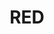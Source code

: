 ---
layout: place
title: "RED"
permalink: /wisconsin/madison/red.html
stateAbbr: WI
stateName: Wisconsin
cityName: Madison
place_id: ChIJF7BcvT9TBogRGZBK76Eida0
photos:
  - name: >-
      places/ChIJF7BcvT9TBogRGZBK76Eida0/photos/AUy1YQ2GNa3sv8fr8qIgJKkp0ewI7cAsOsnwYXsjw2-DYNo_24GtDGc3DMIUuVrrb7VVn5-PIT5BSesnw82GXeK47JXngi_X_M8AqHoCKK3ARgPItrtDRwVIcAzc-3AJKxMI-uJIF_yGhx1K9ZfysnKQGZeYEva--_Z2-Otrvp9SC5sPA7VTL2OtPM1NwS1jVa267Qx4a5VQqp0Td9CppLAwewMieQxwQVNkL52lPK81SDrCHEaZy2zgPteUy19cjsKrWIBWxsqfiASTClz_PxF67AHitsjP_glQ-H1Q6PRJroBZKm9tE3F1A5ddIRpAyJzP44z7Go6hmJ_WGXwGnbQn4-XwsZlsoBPFRsoFuLhuhWmSbd5yo5IsIYasMrSVgAKWMpWTe8CRokbxm_Wijiuc3dMF-p8Gp6vlzQ5O1X9ZKMSESQ
    widthPx: 1080
    heightPx: 608
    authorAttributions:
      - displayName: Nikolay Mikov
        uri: https://maps.google.com/maps/contrib/110635312799133566183
        photoUri: >-
          https://lh3.googleusercontent.com/a-/ALV-UjVwX7vEX00uhFTNXhQyQdaf8WTzLzLimVGmtSD3Bp42Wadcg7qK=s100-p-k-no-mo
    flagContentUri: >-
      https://www.google.com/local/imagery/report/?cb_client=maps_api_places.places_api&image_key=!1e10!2sCIHM0ogKEICAgIC4o7eoOw&hl=en-US
    googleMapsUri: >-
      https://www.google.com/maps/place//data=!3m4!1e2!3m2!1sCIHM0ogKEICAgIC4o7eoOw!2e10!4m2!3m1!1s0x8806533fbd5cb017:0xad7522a1ef4a9019
  - name: >-
      places/ChIJF7BcvT9TBogRGZBK76Eida0/photos/AUy1YQ3huql4-lFiK9ickUo0nJPEvDL0hoSejPUd3l-HDzB70vt4ofKRPDa6_p9McUtIEVsIveBPcXE8JMKur5tcTULIemZ30wv8wBPN7wYmVZAYBcSQVpgCoiVnxmaerQfbD58IawZt4tbrKv8xh1t1bKCwNmb1ernLDGNTDaIH8Bngaa_r55B1Q7KARP_pWbrntEKuJylbKK1aip94JhMjLg9KFTdK_MiJ7O1r06ARNoy45E29a0ZDdYjTjzUen9fmQYGlCjJpJIHuvHr2QaVJdoyaSU44D7yha2O4n3scmKoYag2d9hgbUECiDMv9VqJU12K3uWGtdIKLImdLgZzkApPXplzTqIOg9Kjb0utv4NpHj0b0OR7NH1xGAsMUpXwBU1dqNFeQsjAAhspQErttVioZmbUs5px7Ckezifht66fexQ
    widthPx: 4032
    heightPx: 3024
    authorAttributions:
      - displayName: Amanda
        uri: https://maps.google.com/maps/contrib/111313040361428004293
        photoUri: >-
          https://lh3.googleusercontent.com/a-/ALV-UjUFBqZiVE4FXg3TCYVU6cUOcR5FJOpGHWHhPrKZ7oc6Fnt24P8Q=s100-p-k-no-mo
    flagContentUri: >-
      https://www.google.com/local/imagery/report/?cb_client=maps_api_places.places_api&image_key=!1e10!2sCIHM0ogKEICAgICamo-xKg&hl=en-US
    googleMapsUri: >-
      https://www.google.com/maps/place//data=!3m4!1e2!3m2!1sCIHM0ogKEICAgICamo-xKg!2e10!4m2!3m1!1s0x8806533fbd5cb017:0xad7522a1ef4a9019
  - name: >-
      places/ChIJF7BcvT9TBogRGZBK76Eida0/photos/AUy1YQ2brIhVkV66xOZuXS_q1C_6Xdj1Iy3t3i1-Fbwn9yS0DVJQtdmn2S3AbChEmA5yd6Aon6vsndQZDDyA3C69DavNLQjs6qeH6aHE1VxiwNKQcSmM_7_0gi2IJjPlQiJzxgY9E2lJZjYMe3YmuqGYuZg9M2BbbqWy6saUax39HHscdlfzw0JMARn16NXcalExHvM2phazcozcjJyd41Ql5SrvA2IvvThobGvWdmM5N3oYa7lFrn7Q7czKQRncKwWVsM636JZ5KswHBFzK6MKhStSmmaIksMgdlohw7DhA96xg_qDQeuiNteTwcbUkjdwmGiFJ9SqmRYkD9ATTPpRhqqGtmmKJXlJSeK0LEqhvKfbZOzEfy25vJ-OVHgZ7VVsMkDpf8mh3uRKJTGC7NCGolJB4B4lOw3W8jkRAT-KtAGvso8Ble7bI_zDUNkD_XoNt
    widthPx: 4000
    heightPx: 3000
    authorAttributions:
      - displayName: Hal Krebs
        uri: https://maps.google.com/maps/contrib/113209912095852739176
        photoUri: >-
          https://lh3.googleusercontent.com/a/ACg8ocIMBdx7pf8I2e7tOHFUKwOYB2-PeifgCa35P6uaoxtAEMRBNA=s100-p-k-no-mo
    flagContentUri: >-
      https://www.google.com/local/imagery/report/?cb_client=maps_api_places.places_api&image_key=!1e10!2sCIABIhADyc5UVQ6xD2fEn1QAAv2R&hl=en-US
    googleMapsUri: >-
      https://www.google.com/maps/place//data=!3m4!1e2!3m2!1sCIABIhADyc5UVQ6xD2fEn1QAAv2R!2e10!4m2!3m1!1s0x8806533fbd5cb017:0xad7522a1ef4a9019
  - name: >-
      places/ChIJF7BcvT9TBogRGZBK76Eida0/photos/AUy1YQ0jBs7s3Ki6NIUCMeQamAA7_gQtnnMB6R-0Zx64p9Uu1zR1XHnMuDUB6-FV1eEwLezLKvg79tvL0k3WJUsvETgiwAIcjHY6p6TJlHYzOeoqMKfdG_MM3O87W2RPheGcQI4O-ACb-_JuWabLFuzqXWygHEsqmt2QKVNtKUj_B5CBitNzH7dnrkYXaQnreQ1ANiYkdaDY80SZ_moFLvHGEQartx8cm7MeBCUkVZcgrrINbuVdTrP6eawvQ0WAWj9G-W0KAENKRKqfWB-1Bk5lim-NgcbXOcAaJ8v-xN9utvlm9d0hOe-EzquhMT_pjYDObF2yq_QNtaJldoif3i5LuepZfSaHJ2OCGmPfsQJlMYAWd_Op2iZs7WvNnU2dM6vlDQuujcmaKNnh5eFN0lCBhNw8XkG021J4YouXDXzJdgNB1Hvc
    widthPx: 4032
    heightPx: 3024
    authorAttributions:
      - displayName: LeAnn Lobrot
        uri: https://maps.google.com/maps/contrib/100922534804000946717
        photoUri: >-
          https://lh3.googleusercontent.com/a-/ALV-UjVo18mXePSInEJJRrvc8GMtRYhX4Y9mXbDCbQxO6_aU8cl5k3hF=s100-p-k-no-mo
    flagContentUri: >-
      https://www.google.com/local/imagery/report/?cb_client=maps_api_places.places_api&image_key=!1e10!2sCIHM0ogKEICAgIDrhMCa_AE&hl=en-US
    googleMapsUri: >-
      https://www.google.com/maps/place//data=!3m4!1e2!3m2!1sCIHM0ogKEICAgIDrhMCa_AE!2e10!4m2!3m1!1s0x8806533fbd5cb017:0xad7522a1ef4a9019
  - name: >-
      places/ChIJF7BcvT9TBogRGZBK76Eida0/photos/AUy1YQ3Pck_7OqwSPnzunCu89n4enATSGp8epWd8LfHRka2pKuL2rpPZX2qIJzQXWm65KIRtYAwKRxl3aMYcfJGDiUZJxrriVkcMoFa7C1nEQgzORyxtK-t1NkL7oI_0IpRR2x5_GhK59Hcjhoj5qbJg3EJGEHjir4aFHIc2TFP1o9tnwLxpRuPcg0A_nVFUCcMQjmH75naw6Pr_vL_NCa9Qjg_Ie1G7zrA0aoafk-BJMK7OW2vqZMpl3jhG3IKUzcVjbl1tFLwic0c14jJXEAqa5aTqZtR7I0cxVBBg8vYB5i35aVo_B4XkkW3u50t6tZE8UN33uxnVHYmBimVUOdBgRMBuRMwI7IKlEvXXI5zjtH1bzv23u97NBTX0XlK0WDBGrVDpvG-AjGLdVt5yGfx4Cydkf2aFP9-vHEtPbJH7QBMrfyw
    widthPx: 3000
    heightPx: 4000
    authorAttributions:
      - displayName: Roman Stolbov
        uri: https://maps.google.com/maps/contrib/103460241972166562240
        photoUri: >-
          https://lh3.googleusercontent.com/a/ACg8ocLU7g0bleqf994fVPMk-7igV7qoVzcDyYxMD9LWdLedM4GKqK9i=s100-p-k-no-mo
    flagContentUri: >-
      https://www.google.com/local/imagery/report/?cb_client=maps_api_places.places_api&image_key=!1e10!2sCIHM0ogKEICAgICHrdiXywE&hl=en-US
    googleMapsUri: >-
      https://www.google.com/maps/place//data=!3m4!1e2!3m2!1sCIHM0ogKEICAgICHrdiXywE!2e10!4m2!3m1!1s0x8806533fbd5cb017:0xad7522a1ef4a9019
  - name: >-
      places/ChIJF7BcvT9TBogRGZBK76Eida0/photos/AUy1YQ0zcGGCtEgDg1bddcOSbTpjnlSCZvL2rkx16Q2cji_EHf0w35ijN-uHpmlbunXBqli6unMKV1Hi3UgnNrYbYcsqqam7kKR8Bjj3E-pFkJWGWWpo75-x-xwr2cQxI4kCMiJtmGu25a--46PWunvBOiP8Y7URPP6dLV4MTA_9mO6ap4hE1tYjXyAdVw3D8Ue2iIH-HB_thmMRKg45WPVWIDpk2CqLyJKWwT1yBCXIw-QLNe-ZpUCq7tkRbxV5Z8m2vx9V6WUoW3L5gpCsoFRtj4qOPGqoRTPMjPSbVdGvYUEB6FcD51gjmFJ0TGdRyo7vc0lpCsUyCGXPHJYQHqYM7Qv6fLHK8vDsHos_NdOvfhrRwfxbeoHhchRyVYT6Yem3HrK4ZCLqRlv1Y7_uZ1rMyDSdxvFOMVIkTBdIxe4uxtrBqsla
    widthPx: 4032
    heightPx: 3024
    authorAttributions:
      - displayName: Kim Hinz
        uri: https://maps.google.com/maps/contrib/116027636282124332080
        photoUri: >-
          https://lh3.googleusercontent.com/a-/ALV-UjWDlvkUERJQo7BnW43l07wJpRiEfhB7C5LJJgtOyFcjg4yGtTZsKg=s100-p-k-no-mo
    flagContentUri: >-
      https://www.google.com/local/imagery/report/?cb_client=maps_api_places.places_api&image_key=!1e10!2sCIHM0ogKEICAgMCQhO3H-AE&hl=en-US
    googleMapsUri: >-
      https://www.google.com/maps/place//data=!3m4!1e2!3m2!1sCIHM0ogKEICAgMCQhO3H-AE!2e10!4m2!3m1!1s0x8806533fbd5cb017:0xad7522a1ef4a9019
  - name: >-
      places/ChIJF7BcvT9TBogRGZBK76Eida0/photos/AUy1YQ2H-tCNU_D7frdowKINTGDxl0JfFs0W6hGAv4SlKAUXC14-aqDpdOhcgG0RVQramBDOJQbupji3nQgUjwnsNcc_Wv0vHzomsYh4jDwc9zpUFFWNug6AzT0JR6Po0D9PEd9M5XUXSNuZ8ZoFSbHpLORBpzcCnFBsPf6LH1rSQjbHIEab7R_uVfnkJxu4gzkr5VSHH1ZIww5-TFBI3_l6jEU_l7BNaY8SjVuz8zbI22XcgmjX_4rf0KYSJ7EJh9SszMas1YhJxsqOFyKl3G70jaHaQFcCnhnll37jR7K2cjAcLQY9dRtCMLNrr523lVdJQbSMea0Of1w3-xRfGHv2h2SRfFTsL3PmpGYlsNWc4YM8qZngviSMSI5Xx_5-rpaunEhzTBmpTHhYw0Rd5n_O38vLixj0Hw39G3EnEKEhLzE
    widthPx: 3072
    heightPx: 4080
    authorAttributions:
      - displayName: Kevin Ly
        uri: https://maps.google.com/maps/contrib/103916432813865176166
        photoUri: >-
          https://lh3.googleusercontent.com/a-/ALV-UjUBbnABOy5AttKnV1M-yMkpDyY6bpoIRf3hj3eTxFcJJT-5fJqVTg=s100-p-k-no-mo
    flagContentUri: >-
      https://www.google.com/local/imagery/report/?cb_client=maps_api_places.places_api&image_key=!1e10!2sCIHM0ogKEICAgIDbwZ7dJw&hl=en-US
    googleMapsUri: >-
      https://www.google.com/maps/place//data=!3m4!1e2!3m2!1sCIHM0ogKEICAgIDbwZ7dJw!2e10!4m2!3m1!1s0x8806533fbd5cb017:0xad7522a1ef4a9019
  - name: >-
      places/ChIJF7BcvT9TBogRGZBK76Eida0/photos/AUy1YQ0seqoFbuNSQo5i7tHtDNka1PM7cJjbfVeG7C4LIQHcVcJyWlWWiSEOBWjPEwEK9A_uaJVwU0pDUM-2tQHi0Q-WjNDdeSEYhE-6WI5iD5JRtb_Sj94apKhP1bbc-4EeHxOAdcZJhvRsT8YmW_UyOnna4Wo33zmgdnL0eJadgYGdDNj65xCIoksCT2NINoayi4SweViplaly_Wk1IybCHyGMfuOXaVrTIaC6bQkKO3BUT7EWDmvAY9i9Zxs6o07AgHPZVOFc_M6J1DZhcHdBZ8bwx45LwYH-hRPnGl1XOtIfSMMQf-9YTmFvSSk557u4KAMcO1VzelpbvQ1up__eTAvTVyxhN1ypKcFEE8L-0yVugqmY5v4FdmxlCgkO0BhFnKm4YuodhD-AMgSAEzzaZZsnIxhHtZPt4mPHDgpw_eTeGg
    widthPx: 4032
    heightPx: 3024
    authorAttributions:
      - displayName: LeAnn Lobrot
        uri: https://maps.google.com/maps/contrib/100922534804000946717
        photoUri: >-
          https://lh3.googleusercontent.com/a-/ALV-UjVo18mXePSInEJJRrvc8GMtRYhX4Y9mXbDCbQxO6_aU8cl5k3hF=s100-p-k-no-mo
    flagContentUri: >-
      https://www.google.com/local/imagery/report/?cb_client=maps_api_places.places_api&image_key=!1e10!2sCIHM0ogKEICAgIDrhMCafA&hl=en-US
    googleMapsUri: >-
      https://www.google.com/maps/place//data=!3m4!1e2!3m2!1sCIHM0ogKEICAgIDrhMCafA!2e10!4m2!3m1!1s0x8806533fbd5cb017:0xad7522a1ef4a9019
  - name: >-
      places/ChIJF7BcvT9TBogRGZBK76Eida0/photos/AUy1YQ0x4_SSNb1nu4Qu5CT_oN-xqhalY8h6BNuA4Dz2gttmTpiAYKkDOQdVuIrpkBZM59tBo9LyNBsr1uWPC_F1-nZfPMJeGh9Xz85vuBOgMncbvLrgKWf45X1l-2CZG5_SHPjd1-TiSZcEMJ3qfCEPV44qYOx94RX3HTrN1Ks-sk--FMNhT0AqLz3jaywRm3A-gc_OAKEF9mmvsaNWrfy1Zl4JtwE2osEpTNbxs6fcpXloL9LQdhIq9hagpkzkqo82Mm2aWcz8Sj1iO8Gmb1IhZAH6Hb8J_LGtqOHP17STNQJo768YFU43Tz1H8glhMiIkSquQAAiEl5PWLZdnCdVgzZYCHx-Dz8KCrvA7YzGjv_YaEIUMV2YfFEoQGQ1C_e9HMHTnYRqWKuTYK1M4mqNchJ0I_8p9urCRP28OgE30CswROrMi
    widthPx: 3024
    heightPx: 4032
    authorAttributions:
      - displayName: Алина
        uri: https://maps.google.com/maps/contrib/113979862846047222416
        photoUri: >-
          https://lh3.googleusercontent.com/a-/ALV-UjXKSQsoNhr5nweq8XOpKO5lHmrEg4Rkyc2w5LzCzGM8eZA49bWz=s100-p-k-no-mo
    flagContentUri: >-
      https://www.google.com/local/imagery/report/?cb_client=maps_api_places.places_api&image_key=!1e10!2sCIHM0ogKEICAgICDifvPjAE&hl=en-US
    googleMapsUri: >-
      https://www.google.com/maps/place//data=!3m4!1e2!3m2!1sCIHM0ogKEICAgICDifvPjAE!2e10!4m2!3m1!1s0x8806533fbd5cb017:0xad7522a1ef4a9019
  - name: >-
      places/ChIJF7BcvT9TBogRGZBK76Eida0/photos/AUy1YQ0PCJJpk1tX55bjMiodacTDdiBENtao7PIvaIrtLr09SpumfgtA7P21F5ibmnzF5uI2g2JWrVKPhzZLSv5fSHyDucfXqy7FjpZ-f6cREyaO0Xzxj-XpkWRLlTy3X6CwlV7UT1E9OCT_9HdOF1HFrGjQMe91nsUGrlpnG0MT5Huo9iymc1vTY0a-Fh4NwV3sF_KnKX-n0bf9AdBMkrxr-FJ_XBP-7vLnD4NE_rINjJNnhipGpJIwmI2CS4axKKl-msfM05NX1IN3csUcqG-KqI2SiZ3SWvcasyoO3fFhHsi_OHlHIawixxnRs5DK2M0q1YY0p55OyJFi5Oebi1heypg-dMjyCkopVc2lo0M948klpxdcaKoMTn2ko_JHuIuanm8szEQKrIvIL6-PnydC-ODGew_gDyEStBzpdDqCiagYnKsV
    widthPx: 3024
    heightPx: 4032
    authorAttributions:
      - displayName: Saran Ouk
        uri: https://maps.google.com/maps/contrib/117483709950549516669
        photoUri: >-
          https://lh3.googleusercontent.com/a-/ALV-UjW_3_gaq4VrtcqfNG2CNe8WJL5GF3G-HoyGTxGMnQ9fG71RMFJ5=s100-p-k-no-mo
    flagContentUri: >-
      https://www.google.com/local/imagery/report/?cb_client=maps_api_places.places_api&image_key=!1e10!2sCIHM0ogKEICAgICDvbmwvQE&hl=en-US
    googleMapsUri: >-
      https://www.google.com/maps/place//data=!3m4!1e2!3m2!1sCIHM0ogKEICAgICDvbmwvQE!2e10!4m2!3m1!1s0x8806533fbd5cb017:0xad7522a1ef4a9019
address: '316 W Washington Ave #100, Madison, WI 53703, USA'
street: '316 W Washington Ave #100'
city: Madison
state: WI
zip: '53703'
country: USA
neighborhood: null
latitude: '43.072423'
longitude: '-89.387888'
accessibility_options:
  wheelchairAccessibleEntrance: true
  wheelchairAccessibleRestroom: true
  wheelchairAccessibleSeating: true
business_status: OPERATIONAL
name: RED
google_maps_links:
  directionsUri: >-
    https://www.google.com/maps/dir//''/data=!4m7!4m6!1m1!4e2!1m2!1m1!1s0x8806533fbd5cb017:0xad7522a1ef4a9019!3e0
  placeUri: https://maps.google.com/?cid=12498934419736399897
  writeAReviewUri: >-
    https://www.google.com/maps/place//data=!4m3!3m2!1s0x8806533fbd5cb017:0xad7522a1ef4a9019!12e1
  reviewsUri: >-
    https://www.google.com/maps/place//data=!4m4!3m3!1s0x8806533fbd5cb017:0xad7522a1ef4a9019!9m1!1b1
  photosUri: >-
    https://www.google.com/maps/place//data=!4m3!3m2!1s0x8806533fbd5cb017:0xad7522a1ef4a9019!10e5
primary_type: Sushi Restaurant
opening_hours:
  regular: null
  current: null
secondary_opening_hours:
  regular:
    weekdayDescriptions: null
    type: null
  current:
    weekdayDescriptions: null
    type: null
phone: null
price_level: null
price_range: null
rating: null
rating_count: 0
website: null
description: null
reviews: null
parking_options: null
payment_options: null
allow_dogs: null
curbside_pickup: null
delivery: null
dine_in: null
good_for_children: null
good_for_groups: null
good_for_sports: null
live_music: null
menu_for_children: null
outdoor_seating: null
reservable: null
restroom: null
serves_beer: null
serves_breakfast: null
serves_brunch: null
serves_cocktails: null
serves_coffee: null
serves_dinner: null
serves_dessert: null
serves_lunch: null
serves_vegetarian_food: null
serves_wine: null
takeout: null
slug: RED

---